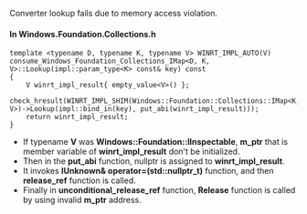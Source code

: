  Converter lookup fails due to memory access violation.

#### In Windows.Foundation.Collections.h
```
template <typename D, typename K, typename V> WINRT_IMPL_AUTO(V) consume_Windows_Foundation_Collections_IMap<D, K, V>::Lookup(impl::param_type<K> const& key) const
{
    V winrt_impl_result{ empty_value<V>() };
    check_hresult(WINRT_IMPL_SHIM(Windows::Foundation::Collections::IMap<K, V>)->Lookup(impl::bind_in(key), put_abi(winrt_impl_result)));
    return winrt_impl_result;
}
```
* If typename **V** was **Windows::Foundation::IInspectable**, **m_ptr** that is member variable of **winrt_impl_result** don't be initialized.
* Then in the **put_abi** function, nullptr is assigned to **winrt_impl_result**.
* It invokes **IUnknown& operator=(std::nullptr_t)** function, and then **release_ref** function is called.
* Finally in **unconditional_release_ref** function, **Release** function is called by using invalid **m_ptr** address.
